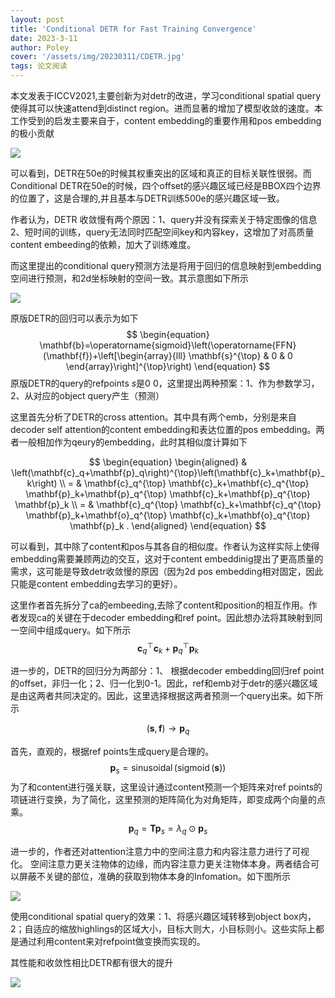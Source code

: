 ```yaml
---
layout: post
title: 'Conditional DETR for Fast Training Convergence'
date: 2023-3-11
author: Poley
cover: '/assets/img/20230311/CDETR.jpg'
tags: 论文阅读  
---
```


本文发表于ICCV2021,主要创新为对detr的改进，学习conditional spatial query使得其可以快速attend到distinct region。进而显著的增加了模型收敛的速度。本工作受到的启发主要来自于，content embedding的重要作用和pos embedding的极小贡献


![](/assets/img/20230311/CDETRF1.jpg)

可以看到，DETR在50e的时候其权重突出的区域和真正的目标关联性很弱。而Conditional DETR在50e的时候，四个offset的感兴趣区域已经是BBOX四个边界的位置了，这是合理的,并且基本与DETR训练500e的感兴趣区域一致。


作者认为，DETR 收敛慢有两个原因：1、query并没有探索关于特定图像的信息
2、短时间的训练，query无法同时匹配空间key和内容key，这增加了对高质量content embeeding的依赖，加大了训练难度。

而这里提出的conditional query预测方法是将用于回归的信息映射到embedding空间进行预测，和2d坐标映射的空间一致。其示意图如下所示

![](/assets/img/20230311/CDETRF3.jpg)

原版DETR的回归可以表示为如下
$$
\begin{equation}
\mathbf{b}=\operatorname{sigmoid}\left(\operatorname{FFN}(\mathbf{f})+\left[\begin{array}{lll}
\mathbf{s}^{\top} & 0 & 0
\end{array}\right]^{\top}\right)
\end{equation}
$$
原版DETR的query的refpoints $s$是0 0，这里提出两种预案：1、作为参数学习，2、从对应的object query产生（预测）

这里首先分析了DETR的cross attention。其中具有两个emb，分别是来自decoder self attention的content embedding和表达位置的pos embedding。两者一般相加作为qeury的embedding，此时其相似度计算如下

$$
\begin{equation}
\begin{aligned}
& \left(\mathbf{c}_q+\mathbf{p}_q\right)^{\top}\left(\mathbf{c}_k+\mathbf{p}_k\right) \\
= & \mathbf{c}_q^{\top} \mathbf{c}_k+\mathbf{c}_q^{\top} \mathbf{p}_k+\mathbf{p}_q^{\top} \mathbf{c}_k+\mathbf{p}_q^{\top} \mathbf{p}_k \\
= & \mathbf{c}_q^{\top} \mathbf{c}_k+\mathbf{c}_q^{\top} \mathbf{p}_k+\mathbf{o}_q^{\top} \mathbf{c}_k+\mathbf{o}_q^{\top} \mathbf{p}_k .
\end{aligned}
\end{equation}
$$

可以看到，其中除了content和pos与其各自的相似度。作者认为这样实际上使得embedding需要兼顾两边的交互，这对于content embeddinig提出了更高质量的需求，这可能是导致detr收敛慢的原因（因为2d pos embedding相对固定，因此只能是content embedding去学习的更好）。

这里作者首先拆分了ca的embeeding,去除了content和position的相互作用。作者发现ca的关键在于decoder embedding和ref point。因此想办法将其映射到同一空间中组成query。如下所示
$$
\begin{equation}
\mathbf{c}_q^{\top} \mathbf{c}_k+\mathbf{p}_q^{\top} \mathbf{p}_k
\end{equation}
$$

进一步的，DETR的回归分为两部分：1、 根据decoder embedding回归ref point的offset，非归一化；2、归一化到0-1。因此，ref和emb对于detr的感兴趣区域是由这两者共同决定的。因此，这里选择根据这两者预测一个query出来。如下所示


$$
\begin{equation}
(\mathbf{s}, \mathbf{f}) \rightarrow \mathbf{p}_q
\end{equation}
$$

首先，直观的，根据ref points生成query是合理的。
$$
\begin{equation}
\mathbf{p}_s=\operatorname{sinusoidal}(\operatorname{sigmoid}(\mathbf{s}))
\end{equation}
$$
为了和content进行强关联，这里设计通过content预测一个矩阵来对ref points的项链进行变换，为了简化，这里预测的矩阵简化为对角矩阵，即变成两个向量的点乘。
$$
\begin{equation}
\mathbf{p}_q=\mathbf{T} \mathbf{p}_s=\lambda_q \odot \mathbf{p}_s
\end{equation}
$$

进一步的，作者还对attention注意力中的空间注意力和内容注意力进行了可视化。
空间注意力更关注物体的边缘，而内容注意力更关注物体本身。两者结合可以屏蔽不关键的部位，准确的获取到物体本身的Infomation。如下图所示

![](/assets/img/20230311/CDETRF4.jpg)

使用conditional spatial query的效果：1、将感兴趣区域转移到object box内，2；自适应的缩放highlings的区域大小，目标大则大，小目标则小。这些实际上都是通过利用content来对refpoint做变换而实现的。

其性能和收敛性相比DETR都有很大的提升

![](/assets/img/20230311/CDETRT1.jpg)